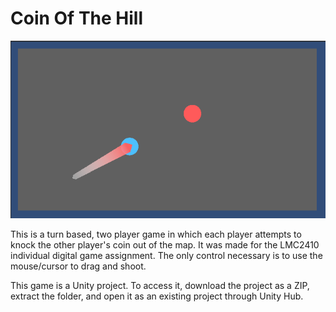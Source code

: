 # Coin Of The Hill

![Game Image](readmeimg.png)

This is a turn based, two player game in which each player attempts to knock the other player's coin out of the map. It was made for the LMC2410 individual digital game assignment. The only control necessary is to use the mouse/cursor to drag and shoot.

This game is a Unity project. To access it, download the project as a ZIP, extract the folder, and open it as an existing project through Unity Hub.
